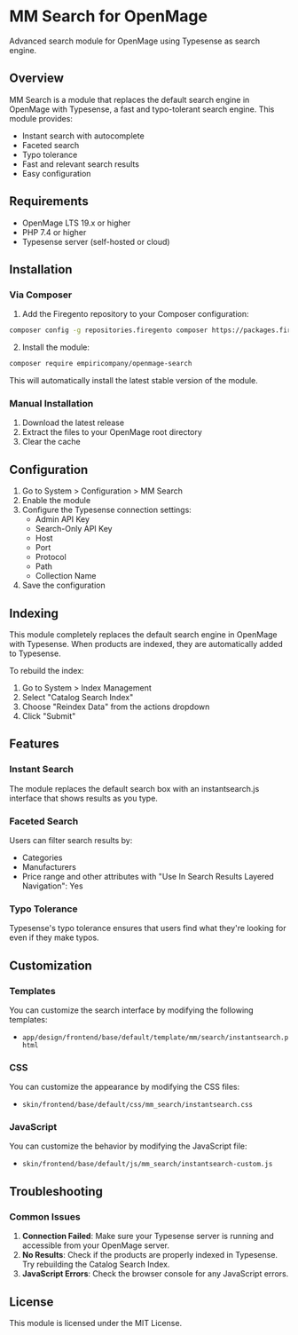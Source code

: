 # MM Search for OpenMage

Advanced search module for OpenMage using Typesense as search engine.

## Overview

MM Search is a module that replaces the default search engine in OpenMage with Typesense, a fast and typo-tolerant search engine. This module provides:

- Instant search with autocomplete
- Faceted search
- Typo tolerance
- Fast and relevant search results
- Easy configuration

## Requirements

- OpenMage LTS 19.x or higher
- PHP 7.4 or higher
- Typesense server (self-hosted or cloud)

## Installation

### Via Composer

1. Add the Firegento repository to your Composer configuration:

```bash
composer config -g repositories.firegento composer https://packages.firegento.com
```

2. Install the module:

```bash
composer require empiricompany/openmage-search
```

This will automatically install the latest stable version of the module.

### Manual Installation

1. Download the latest release
2. Extract the files to your OpenMage root directory
3. Clear the cache

## Configuration

1. Go to System > Configuration > MM Search
2. Enable the module
3. Configure the Typesense connection settings:
   - Admin API Key
   - Search-Only API Key
   - Host
   - Port
   - Protocol
   - Path
   - Collection Name
4. Save the configuration

## Indexing

This module completely replaces the default search engine in OpenMage with Typesense. When products are indexed, they are automatically added to Typesense.

To rebuild the index:

1. Go to System > Index Management
2. Select "Catalog Search Index"
3. Choose "Reindex Data" from the actions dropdown
4. Click "Submit"

## Features

### Instant Search

The module replaces the default search box with an instantsearch.js interface that shows results as you type.

### Faceted Search

Users can filter search results by:
- Categories
- Manufacturers
- Price range
and other attributes with "Use In Search Results Layered Navigation": Yes

### Typo Tolerance

Typesense's typo tolerance ensures that users find what they're looking for even if they make typos.

## Customization

### Templates

You can customize the search interface by modifying the following templates:

- `app/design/frontend/base/default/template/mm/search/instantsearch.phtml`

### CSS

You can customize the appearance by modifying the CSS files:

- `skin/frontend/base/default/css/mm_search/instantsearch.css`

### JavaScript

You can customize the behavior by modifying the JavaScript file:

- `skin/frontend/base/default/js/mm_search/instantsearch-custom.js`

## Troubleshooting

### Common Issues

1. **Connection Failed**: Make sure your Typesense server is running and accessible from your OpenMage server.
2. **No Results**: Check if the products are properly indexed in Typesense. Try rebuilding the Catalog Search Index.
3. **JavaScript Errors**: Check the browser console for any JavaScript errors.

## License

This module is licensed under the MIT License.